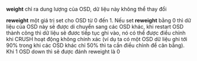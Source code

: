 **weight** chỉ ra dung lượng của OSD, dữ liệu này không thể thay đổi

**reweight** một giá trị set cho OSD từ 0 đến 1. Nếu set **reweight** bằng 0 thì dữ liệu của OSD này sẽ được di chuyển sang các OSD khác, khi restart OSD thành công thì dữ liệu sẽ đươc tiếp tục ghi vào, nó có thể được điều chỉnh khi CRUSH hoạt động không chính xác (ví dụ ta có một OSD dữ liệu ghi tới 90% trong khi các OSD khác chỉ 50% thì ta cần điều chỉnh để cân bằng). Khi 1 OSD down thì sẽ được đánh reweight là 0
